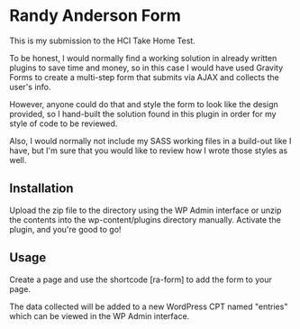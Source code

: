 # Randy Anderson Form

This is my submission to the HCI Take Home Test. 

To be honest, I would normally find a working solution in already written plugins to save time and money, so in this case I would have used Gravity Forms to create a multi-step form that submits via AJAX and collects the user's info.

However, anyone could do that and style the form to look like the design provided, so I hand-built the solution found in this plugin in order for my style of code to be reviewed.

Also, I would normally not include my SASS working files in a build-out like I have, but I'm sure that you would like to review how I wrote those styles as well.

## Installation

Upload the zip file to the directory using the WP Admin interface or unzip the contents into the wp-content/plugins directory manually. Activate the plugin, and you're good to go!

## Usage

Create a page and use the shortcode [ra-form] to add the form to your page.

The data collected will be added to a new WordPress CPT named "entries" which can be viewed in the WP Admin interface.